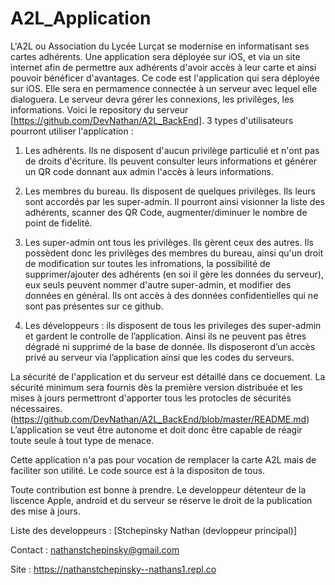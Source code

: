# A2L_Application 
L'A2L ou Association du Lycée Lurçat se modernise en informatisant ses cartes adhérents. Une application sera déployée sur iOS, et via un site internet afin de permettre aux adhérents d'avoir accès à leur carte et ainsi pouvoir bénéficer d'avantages. Ce code est l'application qui sera déployée sur iOS. Elle sera en permamence connectée à un serveur avec lequel elle dialoguera. Le serveur devra gérer les connexions, les privilèges, les informations. Voici le repository du serveur [https://github.com/DevNathan/A2L_BackEnd]. 
3 types d'utilisateurs pourront utiliser l'application : 


1) Les adhérents. Ils ne disposent d'aucun privilège particulié et n'ont pas de droits d'écriture. Ils peuvent consulter leurs informations et générer un QR code donnant aux admin l'accès à leurs informations. 


2) Les membres du bureau. Ils disposent de quelques privilèges. Ils leurs sont accordés par les super-admin. Il pourront ainsi visionner la liste des adhérents, scanner des QR Code, augmenter/diminuer le nombre de point de fidelité.


3) Les super-admin ont tous les privilèges. Ils gèrent ceux des autres. Ils possèdent donc les privilèges des membres du bureau, ainsi qu'un droit de modification sur toutes les infromations, la possibilité de supprimer/ajouter des adhérents (en soi il gère les données du serveur), eux seuls peuvent nommer d'autre super-admin, et modifier des données en général. Ils ont accès à des données confidentielles qui ne sont pas présentes sur ce github.


4) Les développeurs : ils disposent de tous les privileges des super-admin et gardent le controlle de l’application. Ainsi ils ne peuvent pas êtres dégradé ni supprimé de la base de donnée. Ils disposeront d’un accès privé au serveur via l’application ainsi que les codes du serveurs.

La sécurité de l'application et du serveur est détaillé dans ce docuement. La sécurité minimum sera fournis dès la première version distribuée et les mises à jours permettront d'apporter tous les protocles de sécurités nécessaires. (https://github.com/DevNathan/A2L_BackEnd/blob/master/README.md)
L’application se veut être autonome et doit donc être capable de réagir toute seule à tout type de menace.

Cette application n'a pas pour vocation de remplacer la carte A2L mais de faciliter son utilité. 
Le code source est à la dispositon de tous. 

Toute contribution est bonne à prendre. Le developpeur détenteur de la liscence Apple, android et du serveur se réserve le droit de la publication des mise à jours. 

Liste des developpeurs : [Stchepinsky Nathan (devloppeur principal)] 

Contact : nathanstchepinsky@gmail.com 

Site : https://nathanstchepinsky--nathans1.repl.co
